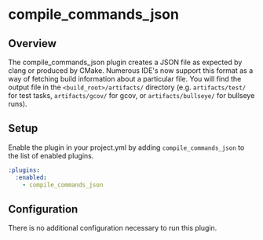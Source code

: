 compile_commands_json
=====================

## Overview

The compile_commands_json plugin creates a JSON file as expected by clang or
produced by CMake. Numerous IDE's now support this format as a way of fetching
build information about a particular file. You will find the output file in the
`<build_root>/artifacts/` directory (e.g. `artifacts/test/` for test tasks,
`artifacts/gcov/` for gcov, or `artifacts/bullseye/` for bullseye runs).

## Setup

Enable the plugin in your project.yml by adding `compile_commands_json` to the list
of enabled plugins.

``` YAML
:plugins:
  :enabled:
    - compile_commands_json
```

## Configuration

There is no additional configuration necessary to run this plugin.

